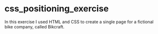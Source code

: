 # css_positioning_exercise
In this exercise I used HTML and CSS to create a single page for a fictional bike company, called Bikcraft. 
